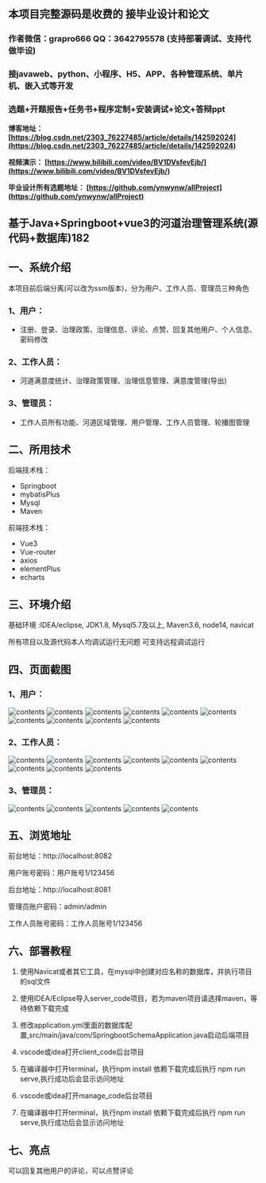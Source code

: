 ## 本项目完整源码是收费的  接毕业设计和论文

### 作者微信：grapro666 QQ：3642795578 (支持部署调试、支持代做毕设)

### 接javaweb、python、小程序、H5、APP、各种管理系统、单片机、嵌入式等开发

### 选题+开题报告+任务书+程序定制+安装调试+论文+答辩ppt

**博客地址：
[https://blog.csdn.net/2303_76227485/article/details/142592024](https://blog.csdn.net/2303_76227485/article/details/142592024)**

**视频演示：
[https://www.bilibili.com/video/BV1DVsfevEjb/](https://www.bilibili.com/video/BV1DVsfevEjb/)**

**毕业设计所有选题地址：
[https://github.com/ynwynw/allProject](https://github.com/ynwynw/allProject)**

## 基于Java+Springboot+vue3的河道治理管理系统(源代码+数据库)182

## 一、系统介绍
本项目前后端分离(可以改为ssm版本)，分为用户、工作人员、管理员三种角色
### 1、用户：
- 注册、登录、治理政策、治理信息、评论、点赞、回复其他用户、个人信息、密码修改
### 2、工作人员：
- 河道满意度统计、治理政策管理、治理信息管理、满意度管理(导出)
### 3、管理员：
- 工作人员所有功能、河道区域管理、用户管理、工作人员管理、轮播图管理

## 二、所用技术
后端技术栈：
- Springboot
- mybatisPlus
- Mysql
- Maven

前端技术栈：
- Vue3
- Vue-router
- axios
- elementPlus
- echarts

## 三、环境介绍
基础环境 :IDEA/eclipse, JDK1.8, Mysql5.7及以上, Maven3.6, node14, navicat

所有项目以及源代码本人均调试运行无问题 可支持远程调试运行

## 四、页面截图
### 1、用户：
![contents](./picture/picture1.png)
![contents](./picture/picture2.png)
![contents](./picture/picture3.png)
![contents](./picture/picture4.png)
![contents](./picture/picture5.png)
![contents](./picture/picture6.png)
![contents](./picture/picture7.png)
![contents](./picture/picture8.png)
![contents](./picture/picture9.png)
![contents](./picture/picture10.png)
### 2、工作人员：
![contents](./picture/picture11.png)
![contents](./picture/picture12.png)
![contents](./picture/picture13.png)
![contents](./picture/picture14.png)
![contents](./picture/picture15.png)
![contents](./picture/picture16.png)
![contents](./picture/picture17.png)
![contents](./picture/picture18.png)
![contents](./picture/picture19.png)
### 3、管理员：
![contents](./picture/picture20.png)
![contents](./picture/picture21.png)
![contents](./picture/picture22.png)
![contents](./picture/picture23.png)
![contents](./picture/picture24.png)


## 五、浏览地址
前台地址：http://localhost:8082

用户账号密码：用户账号1/123456

后台地址：http://localhost:8081

管理员账户密码：admin/admin

工作人员账号密码：工作人员账号1/123456

## 六、部署教程
1. 使用Navicat或者其它工具，在mysql中创建对应名称的数据库，并执行项目的sql文件

2. 使用IDEA/Eclipse导入server_code项目，若为maven项目请选择maven，等待依赖下载完成

3. 修改application.yml里面的数据库配置,src/main/java/com/SpringbootSchemaApplication.java启动后端项目

4. vscode或idea打开client_code后台项目

5. 在编译器中打开terminal，执行npm install 依赖下载完成后执行 npm run serve,执行成功后会显示访问地址

6. vscode或idea打开manage_code后台项目

7. 在编译器中打开terminal，执行npm install 依赖下载完成后执行 npm run serve,执行成功后会显示访问地址

## 七、亮点
可以回复其他用户的评论，可以点赞评论
